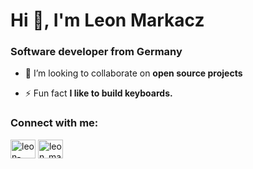 <h1>Hi 👋, I'm Leon Markacz</h1>
<h3>Software developer from Germany</h3>

- 👯 I’m looking to collaborate on **open source projects**

- ⚡ Fun fact **I like to build keyboards.**

<h3>Connect with me:</h3>
<p>
<a href="https://linkedin.com/in/leon-markacz" target="blank"><img align="center" src="https://cdn.jsdelivr.net/npm/simple-icons@3.0.1/icons/linkedin.svg" alt="leon-markacz" height="30" width="40" /></a>
<a href="https://instagram.com/leon_markacz" target="blank"><img align="center" src="https://cdn.jsdelivr.net/npm/simple-icons@3.0.1/icons/instagram.svg" alt="leon_markacz" height="30" width="40" /></a>
</p>
